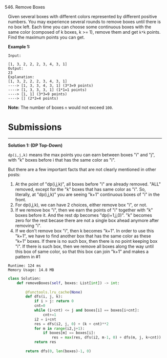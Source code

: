 546. Remove Boxes

Given several boxes with different colors represented by different positive numbers.
You may experience several rounds to remove boxes until there is no box left. Each time you can choose some continuous boxes with the same color (composed of k boxes, k >= 1), remove them and get `k*k` points.
Find the maximum points you can get.

**Example 1:**
```
Input:

[1, 3, 2, 2, 2, 3, 4, 3, 1]
Output:
23
Explanation:
[1, 3, 2, 2, 2, 3, 4, 3, 1] 
----> [1, 3, 3, 4, 3, 1] (3*3=9 points) 
----> [1, 3, 3, 3, 1] (1*1=1 points) 
----> [1, 1] (3*3=9 points) 
----> [] (2*2=4 points)
```

**Note:** The number of boxes `n` would not exceed `100`.

# Submissions
---
**Solution 1: (DP Top-Down)**

`dp(i,j,k)` means the max points you can earn between boxes "i" and "j", with "k" boxes before i that has the same color as "i".

But there are a few important facts that are not clearly mentioned in other posts:

1. At the point of "dp(i,j,k)", all boxes before "i" are already removed. "ALL" removed, except for the "k" boxes that has same color as "i". So, literally, at "dp(i,j,k)" you are seeing "k+1" continuous boxes of "i" in the front.
2. For dp(i,j,k), we can have 2 choices, either remove box "i", or not.
3. If we remove box "i", then we earn the points of "i" together with "k" boxes before it. And the rest dp becomes "dp(i+1,j,0)". "k" becomes zero for the rest becase there are not a single box ahead anymore after removing "i".
4. If we don't remove box "i", then k becomes "k+1". In order to use this "k+1", we have to find another box that has the same color as these "k+1" boxes. If there is no such box, then there is no point keeping box "i". If there is such box, then we remove all boxes along the way until this box of same color, so that this box can join "k+1" and makes a pattern in #1

```
Runtime: 124 ms
Memory Usage: 14.8 MB
```
```python
class Solution:
    def removeBoxes(self, boxes: List[int]) -> int:
        
        @functools.lru_cache(None)
        def dfs(i, j, k):
            if i > j: return 0
            cnt=0
            while (i+cnt) <= j and boxes[i] == boxes[i+cnt]:
                cnt+=1
            i2 = i+cnt
            res = dfs(i2, j, 0) + (k + cnt)**2
            for m in range(i2,j+1):
                if boxes[m] == boxes[i]:
                    res = max(res, dfs(i2, m-1, 0) + dfs(m, j, k+cnt))
            return res
        
        return dfs(0, len(boxes)-1, 0)
```